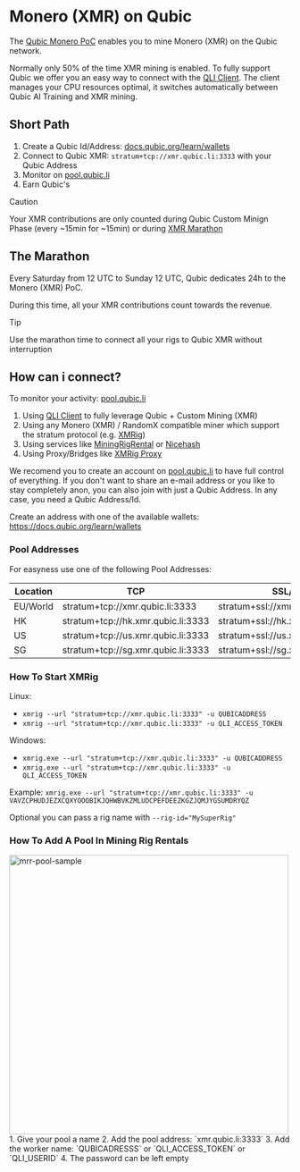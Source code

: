# Monero (XMR) on Qubic
The [Qubic Monero PoC](https://qubic.org/blog-detail/outsourced-computations-a-step-toward-decentralized-ai-innovation) enables you to mine Monero (XMR) on the Qubic network.

Normally only 50% of the time XMR mining is enabled. To fully support Qubic we offer you an easy way to connect with the [QLI Client](https://github.com/qubic-li/client/).
The client manages your CPU resources optimal, it switches automatically between Qubic AI Training and XMR mining.

## Short Path
1. Create a Qubic Id/Address: [docs.qubic.org/learn/wallets](https://docs.qubic.org/learn/wallets)
2. Connect to Qubic XMR: `stratum+tcp://xmr.qubic.li:3333` with your Qubic Address
3. Monitor on [pool.qubic.li](https://pool.qubic.li)
4. Earn Qubic's

> [!CAUTION]
> Your XMR contributions are only counted during Qubic Custom Minign Phase (every ~15min for ~15min) or during [XMR Marathon](#the-marathon)

## The Marathon
Every Saturday from 12 UTC to Sunday 12 UTC, Qubic dedicates 24h to the Monero (XMR) PoC.

During this time, all your XMR contributions count towards the revenue.

> [!TIP]
> Use the marathon time to connect all your rigs to Qubic XMR without interruption

## How can i connect?
To monitor your activity: [pool.qubic.li](https://pool.qubic.li)

1. Using [QLI Client](https://github.com/qubic-li/client/) to fully leverage Qubic + Custom Mining (XMR)
2. Using any Monero (XMR) / RandomX compatible miner which support the stratum protocol (e.g. [XMRig](https://xmrig.com/))
3. Using services like [MiningRigRental](https://www.miningrigrentals.com/) or [Nicehash](nicehash.com)
4. Using Proxy/Bridges like [XMRig Proxy](https://xmrig.com/proxy)

We recomend you to create an account on [pool.qubic.li](https://pool.qubic.li) to have full control of everything. If you don't want to share an e-mail address or you like to stay completely anon, you can also join with just a Qubic Address. In any case, you need a Qubic Address/Id.

Create an address with one of the available wallets: https://docs.qubic.org/learn/wallets

### Pool Addresses
For easyness use one of the following Pool Addresses:

|  Location 	|  TCP | SSL/TLS 	|  Comments |
|---	|---	|--- |---	|
|  EU/World  	|  stratum+tcp://xmr.qubic.li:3333 |  stratum+ssl://xmr.qubic.li:3334 |  EU |
|  HK 	|  stratum+tcp://hk.xmr.qubic.li:3333 |  stratum+ssl://hk.xmr.qubic.li:3334	|  Hong Kong |
|  US 	|  stratum+tcp://us.xmr.qubic.li:3333 |  stratum+ssl://us.xmr.qubic.li:3334	|  New York |
|  SG 	|  stratum+tcp://sg.xmr.qubic.li:3333 |  stratum+ssl://sg.xmr.qubic.li:3334	|  Singapore |

### How To Start XMRig
Linux:
- `xmrig --url "stratum+tcp://xmr.qubic.li:3333" -u QUBICADDRESS`
- `xmrig --url "stratum+tcp://xmr.qubic.li:3333" -u QLI_ACCESS_TOKEN`

Windows:
- `xmrig.exe --url "stratum+tcp://xmr.qubic.li:3333" -u QUBICADDRESS`
- `xmrig.exe --url "stratum+tcp://xmr.qubic.li:3333" -u QLI_ACCESS_TOKEN`

Example: `xmrig.exe --url "stratum+tcp://xmr.qubic.li:3333" -u VAVZCPHUDJEZXCQXYOOOBIKJQHWBVKZMLUDCPEFDEEZKGZJQMJYGSUMDRYQZ`

Optional you can pass a rig name with `--rig-id="MySuperRig"`

### How To Add A Pool In Mining Rig Rentals
<img width="500" alt="mrr-pool-sample" src="https://github.com/user-attachments/assets/261982ec-4429-4b35-8d40-2207df04b430" />
1. Give your pool a name
2. Add the pool address: `xmr.qubic.li:3333`
3. Add the worker name: `QUBICADRESSS` or `QLI_ACCESS_TOKEN` or `QLI_USERID`
4. The password can be left empty
